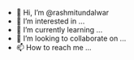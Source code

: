 - 👋 Hi, I’m @rashmitundalwar
- 👀 I’m interested in ...
- 🌱 I’m currently learning ...
- 💞️ I’m looking to collaborate on ...
- 📫 How to reach me ...

<!---
rashmitundalwar/rashmitundalwar is a ✨ special ✨ repository because its `README.md` (this file) appears on your GitHub profile.
You can click the Preview link to take a look at your changes.
--->
